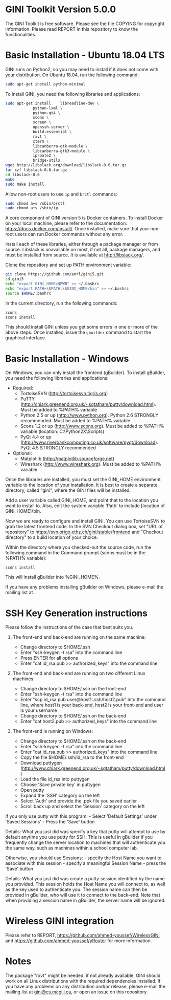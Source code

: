 # GINI Toolkit Version 5.0.0

The GINI Toolkit is free software. Please see the file COPYING for copyright information.
Please read REPORT in this repository to know the functionalities.


# Basic Installation - Ubuntu 18.04 LTS

GINI runs on Python2, so you may need to install if it does not come with your distribution. On Ubuntu 18.04, run the following command:

```bash
sudo apt-get install python-minimal
```

To install GINI, you need the following libraries and applications:

```bash
sudo apt-get install	libreadline-dev \
			python-lxml \
			python-qt4 \
			scons \
			screen \
			openssh-server \
			build-essential \
			rxvt \
			xterm \
			libcanberra-gtk-module \
			libcanberra-gtk3-module \
			iproute2 \
			bridge-utils
wget http://libslack.org/download/libslack-0.6.tar.gz
tar xzf libslack-0.6.tar.gz
cd libslack-0.6
make
sudo make install
```

Allow non-root users to use `ip` and `brctl` commands:

```bash
sudo chmod a+s /sbin/brctl
sudo chmod a+s /sbin/ip
```

A core component of GINI version 5 is Docker containers. To install Docker on your local machine, please refer to the documentation: https://docs.docker.com/install/. Once installed, make sure that your non-root users can run Docker commands without any error.

Install each of these libraries, either through a package manager or
from source. Libslack is unavailable on most, if not all, package
managers, and must be installed from source.  It is available
at http://libslack.org/.

Clone the repository and set up PATH environment variable:

```bash
git clone https://github.com/anrl/gini5.git
cd gini5
echo "export GINI_HOME=$PWD" >> ~/.bashrc
echo "export PATH=\$PATH:\$GINI_HOME/bin" >> ~/.bashrc
source $HOME/.bashrc
```

In the current directory, run the following commands:

```bash
scons
scons install
```

This should install GINI unless you get some errors in one or more of the above steps.
Once installed, issue the `gbuilder` command to start the graphical interface.


# Basic Installation - Windows

On Windows, you can only install the frontend (gBuilder).
To install gBuilder, you need the following libraries and applications:

* Required:
	- TortoiseSVN (http://tortoisesvn.tigris.org)
	- PuTTY (http://chiark.greenend.org.uk/~sgtatham/putty/download.html). Must be added to %PATH% variable
	- Python 2.5 or up (http://www.python.org). Python 2.6 STRONGLY recommended. Must be added to %PATH% variable
	- Scons 1.2 or up (http://www.scons.org). Must be added to %PATH% variable (location: C:\Python2X\Scripts)
	- PyQt 4.4 or up (http://www.riverbankcomputing.co.uk/software/pyqt/download). PyQt 4.5 STRONGLY recommended
* Optional:
	- Matplotlib (http://matplotlib.sourceforge.net)
	- Wireshark (http://www.wireshark.org). Must be added to %PATH% variable

Once the libraries are installed, you must set the GINI_HOME environment
variable to the location of your installation.  It is best to create
a separate directory, called "gini", where the GINI files will be installed.

Add a user variable called GINI_HOME, and point that to the location you want
to install to.  Also, edit the system variable 'Path' to include
[location of GINI_HOME]\bin.

Now we are ready to configure and install GINI.  You can use TortoiseSVN
to grab the latest frontend code.  In the SVN Checkout dialog box, set
"URL of repository" to https://svn.origo.ethz.ch/gini/stable/frontend and
"Checkout directory" to a build location of your choice.

Within the directory where you checked-out the source code, run the
following command in the Command prompt (scons must be in the %PATH% variable):

```
scons install
```

This will install gBuilder into %GINI_HOME%.

If you have any problems installing gBuilder on Windows, please e-mail
the mailing list at <gini at cs dot mcgill dot ca>.


# SSH Key Generation instructions

Please follow the instructions of the case that best suits you.

1) The front-end and back-end are running on the same machine:
	- Change directory to $HOME/.ssh
	- Enter "ssh-keygen -t rsa" into the command line
	- Press ENTER for all options
	- Enter "cat id_rsa.pub >> authorized_keys" into the command line

2) The front-end and back-end are running on two different Linux machines:
	- Change directory to $HOME/.ssh on the front-end
	- Enter "ssh-keygen -t rsa" into the command line
	- Enter "scp id_rsa.pub user@host1:.ssh/host2.pub" into the command line, where host1 is your back-end, host2 is your front-end and user is your username
	- Change directory to $HOME/.ssh on the back-end
	- Enter "cat host2.pub >> authorized_keys" into the command line

3) The front-end is running on Windows:
	- Change directory to $HOME/.ssh on the back-end
	- Enter "ssh-keygen -t rsa" into the command line
	- Enter "cat id_rsa.pub >> authorized_keys" into the command line
	- Copy the file $HOME/.ssh/id_rsa to the front-end
	- Download puttygen (http://www.chiark.greenend.org.uk/~sgtatham/putty/download.html)
	- Load the file id_rsa into puttygen
	- Choose 'Save private key' in puttygen
	- Open putty
	- Expand the 'SSH' category on the left
	- Select 'Auth' and provide the .ppk file you saved earlier
	- Scroll back up and select the 'Session' category on the left

If you only use putty with this program:
	- Select 'Default Settings' under 'Saved Sessions'
	- Press the 'Save' button

Details: What you just did was specify a key that putty will attempt to use by default anytime you use putty for SSH.  This is useful in gBuilder if you frequently change the server location to machines that will authenticate you the same way, such as machines within a school computer lab.

Otherwise, you should use Sessions:
	- specify the Host Name you want to associate with this session
	- specify a meaningful Session Name
	- press the 'Save' button

Details: What you just did was create a putty session identified by the name you provided.  This session holds the Host Name you will connect to, as well as the key used to authenticate you.  The session name can then be provided in gBuilder, who will use it to connect to the back-end.  Note that when providing a session name in gBuilder, the server name will be ignored.


# Wireless GINI integration

Please refer to REPORT, https://github.com/ahmed-youssef/WirelessGINI and https://github.com/ahmed-youssef/yRouter for more information.


# Notes

The package "rxvt" might be needed, if not already available.
GINI should work on all Linux distributions with the required dependencies
installed.  If you have any problems on any distribution and/or
release, please e-mail the mailing list at gini@cs.mcgill.ca, or open an issue on this repository.
